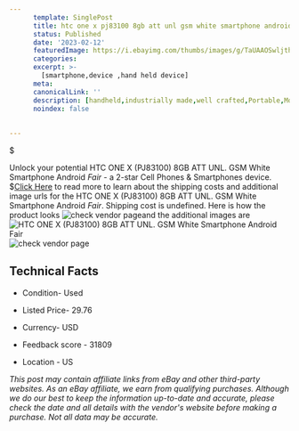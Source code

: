 ```yaml
---
      template: SinglePost
      title: htc one x pj83100 8gb att unl gsm white smartphone android fair 
      status: Published
      date: '2023-02-12'
      featuredImage: https://i.ebayimg.com/thumbs/images/g/TaUAAOSwljth3t8Q/s-l225.jpg
      categories: 
      excerpt: >-
        [smartphone,device ,hand held device]
      meta:
      canonicalLink: ''
      description: [handheld,industrially made,well crafted,Portable,Mobile,Compact,Convenient,Lightweight,Maneuverable,Man-portable,Miniature,Carriable,Hand-held,Light,Holdable,Transportable,Mobile device,Pocket-sized,On-the-go,Wireless,Cordless,Compact size,Convenient size, smartphone,device ,hand held device]
      noindex: false
      
        
---
```

$

Unlock your potential HTC ONE X (PJ83100) 8GB ATT UNL. GSM White Smartphone Android *Fair* - a 2-star Cell Phones & Smartphones device.
$[Click Here](https://www.ebay.com/itm/185253497744?hash=item2b21f80b90%3Ag%3ATaUAAOSwljth3t8Q&mkevt=1&mkcid=1&mkrid=711-53200-19255-0&campid=%253CePNCampaignId%253E&customid=%253CreferenceId%253E&toolid=10049) to read more to learn about the shipping costs and additional image urls for the HTC ONE X (PJ83100) 8GB ATT UNL. GSM White Smartphone Android *Fair*. Shipping cost is undefined. Here is how the product looks ![check vendor page](https://i.ebayimg.com/thumbs/images/g/TaUAAOSwljth3t8Q/s-l225.jpg)and the additional images are![HTC ONE X (PJ83100) 8GB ATT UNL. GSM White Smartphone Android *Fair*](https://i.ebayimg.com/images/g/TaUAAOSwljth3t8Q/s-l960.jpg)![check vendor page](https://origin-galleryplus.ebayimg.com/ws/web/185253497744_2_0_1/225x225.jpg,https://origin-galleryplus.ebayimg.com/ws/web/185253497744_3_0_1/225x225.jpg,https://origin-galleryplus.ebayimg.com/ws/web/185253497744_4_0_1/225x225.jpg,https://origin-galleryplus.ebayimg.com/ws/web/185253497744_5_0_1/225x225.jpg,https://origin-galleryplus.ebayimg.com/ws/web/185253497744_6_0_1/225x225.jpg)



 ## Technical Facts 



     
      

 - Condition- Used 


      

 - Listed Price- 29.76 


      

 - Currency- USD 


      

 - Feedback score - 31809 


      

 - Location - US 


      
      

 *_This post may contain affiliate links from eBay and other third-party websites. As an eBay affiliate, we earn from qualifying purchases. Although we do our best to keep the information up-to-date and accurate, please check the date and all details with the vendor's website before making a purchase. Not all data may be accurate._*






